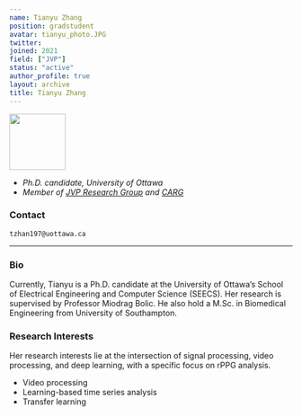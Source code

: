 ```yaml
---
name: Tianyu Zhang
position: gradstudent
avatar: tianyu_photo.JPG
twitter:
joined: 2021
field: ["JVP"]
status: "active"
author_profile: true
layout: archive
title: Tianyu Zhang
---
```


<img width="100" src="{{site.baseurl}}/images/people/{{page.avatar}}" data-action="zoom">

- _Ph.D. candidate, University of Ottawa_<br>
- _Member of [JVP Research Group](https://carg-uottawa.github.io/health-devices/hdrg-3/) and [CARG](https://carg-uottawa.github.io/)_


### Contact

<i class="fa fa-envelope-o"></i>  `tzhan197@uottawa.ca`<br>

<hr>

### Bio

Currently, Tianyu is a Ph.D. candidate at the University of Ottawa’s School of Electrical Engineering and Computer Science (SEECS). Her research is supervised by Professor Miodrag Bolic. He also hold a M.Sc. in Biomedical Engineering from University of Southampton.

### Research Interests

Her research interests lie at the intersection of signal processing, video processing, and deep learning, with a specific focus on rPPG analysis.

- Video processing
- Learning-based time series analysis
- Transfer learning
